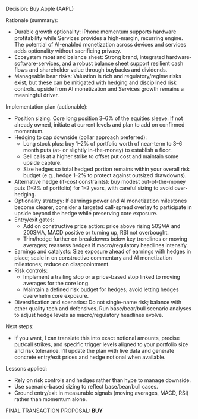 Decision: Buy Apple (AAPL)

Rationale (summary):
- Durable growth optionality: iPhone momentum supports hardware profitability while Services provides a high-margin, recurring engine. The potential of AI-enabled monetization across devices and services adds optionality without sacrificing privacy.
- Ecosystem moat and balance sheet: Strong brand, integrated hardware-software-services, and a robust balance sheet support resilient cash flows and shareholder value through buybacks and dividends.
- Manageable bear risks: Valuation is rich and regulatory/regime risks exist, but these can be mitigated with hedging and disciplined risk controls. upside from AI monetization and Services growth remains a meaningful driver.

Implementation plan (actionable):
- Position sizing: Core long position 3–6% of the equities sleeve. If not already owned, initiate at current levels and plan to add on confirmed momentum.
- Hedging to cap downside (collar approach preferred):
  - Long stock plus: buy 1–2% of portfolio worth of near-term to 3–6 month puts (at- or slightly in-the-money) to establish a floor.
  - Sell calls at a higher strike to offset put cost and maintain some upside capture.
  - Size hedges so total hedged portion remains within your overall risk budget (e.g., hedge 1–2% to protect against outsized drawdowns).
- Alternative hedge (if-cost constraints): buy modest out-of-the-money puts (1–2% of portfolio) for 1–2 years, with careful sizing to avoid over-hedging.
- Optionality strategy: If earnings power and AI monetization milestones become clearer, consider a targeted call-spread overlay to participate in upside beyond the hedge while preserving core exposure.
- Entry/exit gates:
  - Add on constructive price action: price above rising 50SMA and 200SMA, MACD positive or turning up, RSI not overbought.
  - Trim/hedge further on breakdowns below key trendlines or moving averages; reassess hedges if macro/regulatory headlines intensify.
- Earnings and catalysts: Size exposure ahead of earnings with hedges in place; scale in on constructive commentary and AI monetization milestones; reduce on disappointment.
- Risk controls:
  - Implement a trailing stop or a price-based stop linked to moving averages for the core long.
  - Maintain a defined risk budget for hedges; avoid letting hedges overwhelm core exposure.
- Diversification and scenarios: Do not single-name risk; balance with other quality tech and defensives. Run base/bear/bull scenario analyses to adjust hedge levels as macro/regulatory headlines evolve.

Next steps:
- If you want, I can translate this into exact notional amounts, precise put/call strikes, and specific trigger levels aligned to your portfolio size and risk tolerance. I’ll update the plan with live data and generate concrete entry/exit prices and hedge notional when available.

Lessons applied:
- Rely on risk controls and hedges rather than hype to manage downside.
- Use scenario-based sizing to reflect base/bear/bull cases.
- Ground entry/exit in measurable signals (moving averages, MACD, RSI) rather than momentum alone.

FINAL TRANSACTION PROPOSAL: **BUY**